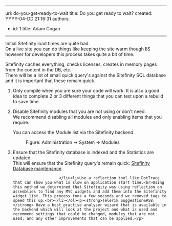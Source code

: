 

---
uri: do-you-get-ready-to-wait
title: Do you get ready to wait?
created: YYYY-04-DD 21:16:31
authors:
  - id: 1
    title: Adam Cogan
---




<span class='intro'> <p>Initial Sitefinity load times are quite bad.<br>On a live site you can do things like keeping the site warm though IIS however for developers this process takes quite a bit of time.</p> </span>

<p>Sitefinity caches everything, checks licenses, creates in memory pages from the content in the DB, etc.<br>There will be a lot of small quick query's against the Sitefinity SQL database and it is important that these remain quick.</p><ol><li>Only compile when you are sure your code will work. It is also a good idea to complete 2 or 3 different things that you can test upon a rebuild to save time.</li><li><p>Disable Sitefinity modules that you are not using or don't need.<br>We recommend disabling all modules and only enabling items that you require.</p><p>You can access the Module list via the Sitefinity backend.</p><dl class="image"><dt><img src="/PublishingImages/sitefinity-admin-module.jpg" alt="" /></dt><dd>Figure&#58; Administration -&gt; System -&gt; Modules<br></dd></dl></li><li>Ensure that the Sitefinity database is indexed and the Statistics are updated.<br>This will ensure that the Sitefinity query's remain quick&#58;&#160;<a href="http&#58;//knowledgebase.progress.com/articles/Article/Sitefinity-Database-maintenance" target="_blank">Sitefinity Database maintenance</a>

                        </li><li>Use a reflection tool like DotTrace that can show you what is slow on application start time.<br>Using this method we determined that Sitefinity was using reflection on assemblies to find any MVC widgets and add them into the Sitefinity widget list. This process took a few seconds and we removed tags to speed this up.​<br></li></ol><p><strong>Telerik Suggestion&#58;</strong> Have a best practise analyser wizard that is available in the backend which will look at the project and what is used and recommend settings that could be changed, modules that are not used, and any other improvements that can be applied.</p>



